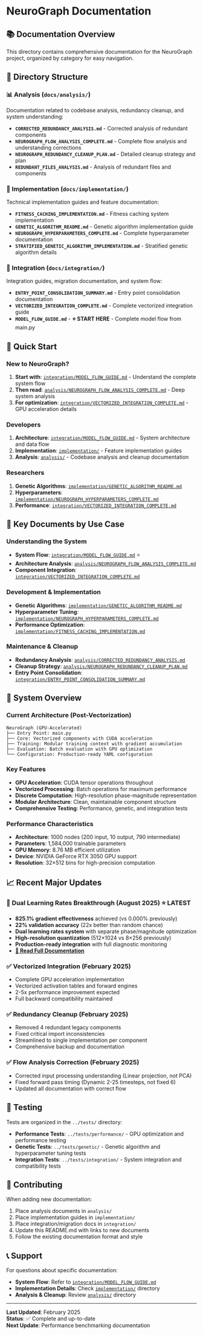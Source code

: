# NeuroGraph Documentation

## 📚 Documentation Overview

This directory contains comprehensive documentation for the NeuroGraph project, organized by category for easy navigation.

## 📁 Directory Structure

### 📊 Analysis (`docs/analysis/`)
Documentation related to codebase analysis, redundancy cleanup, and system understanding:

- **`CORRECTED_REDUNDANCY_ANALYSIS.md`** - Corrected analysis of redundant components
- **`NEUROGRAPH_FLOW_ANALYSIS_COMPLETE.md`** - Complete flow analysis and understanding corrections
- **`NEUROGRAPH_REDUNDANCY_CLEANUP_PLAN.md`** - Detailed cleanup strategy and plan
- **`REDUNDANT_FILES_ANALYSIS.md`** - Analysis of redundant files and components

### 🔧 Implementation (`docs/implementation/`)
Technical implementation guides and feature documentation:

- **`FITNESS_CACHING_IMPLEMENTATION.md`** - Fitness caching system implementation
- **`GENETIC_ALGORITHM_README.md`** - Genetic algorithm implementation guide
- **`NEUROGRAPH_HYPERPARAMETERS_COMPLETE.md`** - Complete hyperparameter documentation
- **`STRATIFIED_GENETIC_ALGORITHM_IMPLEMENTATION.md`** - Stratified genetic algorithm details

### 🔄 Integration (`docs/integration/`)
Integration guides, migration documentation, and system flow:

- **`ENTRY_POINT_CONSOLIDATION_SUMMARY.md`** - Entry point consolidation documentation
- **`VECTORIZED_INTEGRATION_COMPLETE.md`** - Complete vectorized integration guide
- **`MODEL_FLOW_GUIDE.md`** - **⭐ START HERE** - Complete model flow from main.py

## 🚀 Quick Start

### New to NeuroGraph?
1. **Start with**: [`integration/MODEL_FLOW_GUIDE.md`](integration/MODEL_FLOW_GUIDE.md) - Understand the complete system flow
2. **Then read**: [`analysis/NEUROGRAPH_FLOW_ANALYSIS_COMPLETE.md`](analysis/NEUROGRAPH_FLOW_ANALYSIS_COMPLETE.md) - Deep system analysis
3. **For optimization**: [`integration/VECTORIZED_INTEGRATION_COMPLETE.md`](integration/VECTORIZED_INTEGRATION_COMPLETE.md) - GPU acceleration details

### Developers
1. **Architecture**: [`integration/MODEL_FLOW_GUIDE.md`](integration/MODEL_FLOW_GUIDE.md) - System architecture and data flow
2. **Implementation**: [`implementation/`](implementation/) - Feature implementation guides
3. **Analysis**: [`analysis/`](analysis/) - Codebase analysis and cleanup documentation

### Researchers
1. **Genetic Algorithms**: [`implementation/GENETIC_ALGORITHM_README.md`](implementation/GENETIC_ALGORITHM_README.md)
2. **Hyperparameters**: [`implementation/NEUROGRAPH_HYPERPARAMETERS_COMPLETE.md`](implementation/NEUROGRAPH_HYPERPARAMETERS_COMPLETE.md)
3. **Performance**: [`integration/VECTORIZED_INTEGRATION_COMPLETE.md`](integration/VECTORIZED_INTEGRATION_COMPLETE.md)

## 🎯 Key Documents by Use Case

### Understanding the System
- **System Flow**: [`integration/MODEL_FLOW_GUIDE.md`](integration/MODEL_FLOW_GUIDE.md) ⭐
- **Architecture Analysis**: [`analysis/NEUROGRAPH_FLOW_ANALYSIS_COMPLETE.md`](analysis/NEUROGRAPH_FLOW_ANALYSIS_COMPLETE.md)
- **Component Integration**: [`integration/VECTORIZED_INTEGRATION_COMPLETE.md`](integration/VECTORIZED_INTEGRATION_COMPLETE.md)

### Development & Implementation
- **Genetic Algorithms**: [`implementation/GENETIC_ALGORITHM_README.md`](implementation/GENETIC_ALGORITHM_README.md)
- **Hyperparameter Tuning**: [`implementation/NEUROGRAPH_HYPERPARAMETERS_COMPLETE.md`](implementation/NEUROGRAPH_HYPERPARAMETERS_COMPLETE.md)
- **Performance Optimization**: [`implementation/FITNESS_CACHING_IMPLEMENTATION.md`](implementation/FITNESS_CACHING_IMPLEMENTATION.md)

### Maintenance & Cleanup
- **Redundancy Analysis**: [`analysis/CORRECTED_REDUNDANCY_ANALYSIS.md`](analysis/CORRECTED_REDUNDANCY_ANALYSIS.md)
- **Cleanup Strategy**: [`analysis/NEUROGRAPH_REDUNDANCY_CLEANUP_PLAN.md`](analysis/NEUROGRAPH_REDUNDANCY_CLEANUP_PLAN.md)
- **Entry Point Consolidation**: [`integration/ENTRY_POINT_CONSOLIDATION_SUMMARY.md`](integration/ENTRY_POINT_CONSOLIDATION_SUMMARY.md)

## 🔧 System Overview

### Current Architecture (Post-Vectorization)
```
NeuroGraph (GPU-Accelerated)
├── Entry Point: main.py
├── Core: Vectorized components with CUDA acceleration
├── Training: Modular training context with gradient accumulation
├── Evaluation: Batch evaluation with GPU optimization
└── Configuration: Production-ready YAML configuration
```

### Key Features
- **GPU Acceleration**: CUDA tensor operations throughout
- **Vectorized Processing**: Batch operations for maximum performance
- **Discrete Computation**: High-resolution phase-magnitude representation
- **Modular Architecture**: Clean, maintainable component structure
- **Comprehensive Testing**: Performance, genetic, and integration tests

### Performance Characteristics
- **Architecture**: 1000 nodes (200 input, 10 output, 790 intermediate)
- **Parameters**: 1,584,000 trainable parameters
- **GPU Memory**: 8.76 MB efficient utilization
- **Device**: NVIDIA GeForce RTX 3050 GPU support
- **Resolution**: 32×512 bins for high-precision computation

## 📈 Recent Major Updates

### 🎉 Dual Learning Rates Breakthrough (August 2025) ⭐ **LATEST**
- **825.1% gradient effectiveness** achieved (vs 0.000% previously)
- **22% validation accuracy** (22x better than random chance)
- **Dual learning rates system** with separate phase/magnitude optimization
- **High-resolution quantization** (512×1024 vs 8×256 previously)
- **Production-ready integration** with full diagnostic monitoring
- **[📖 Read Full Documentation](implementation/DUAL_LEARNING_RATES_BREAKTHROUGH.md)**

### ✅ Vectorized Integration (February 2025)
- Complete GPU acceleration implementation
- Vectorized activation tables and forward engines
- 2-5x performance improvement expected
- Full backward compatibility maintained

### ✅ Redundancy Cleanup (February 2025)
- Removed 4 redundant legacy components
- Fixed critical import inconsistencies
- Streamlined to single implementation per component
- Comprehensive backup and documentation

### ✅ Flow Analysis Correction (February 2025)
- Corrected input processing understanding (Linear projection, not PCA)
- Fixed forward pass timing (Dynamic 2-25 timesteps, not fixed 6)
- Updated all documentation with correct flow

## 🧪 Testing

Tests are organized in the `../tests/` directory:
- **Performance Tests**: `../tests/performance/` - GPU optimization and performance testing
- **Genetic Tests**: `../tests/genetic/` - Genetic algorithm and hyperparameter tuning tests
- **Integration Tests**: `../tests/integration/` - System integration and compatibility tests

## 🤝 Contributing

When adding new documentation:
1. Place analysis documents in `analysis/`
2. Place implementation guides in `implementation/`
3. Place integration/migration docs in `integration/`
4. Update this README.md with links to new documents
5. Follow the existing documentation format and style

## 📞 Support

For questions about specific documentation:
- **System Flow**: Refer to [`integration/MODEL_FLOW_GUIDE.md`](integration/MODEL_FLOW_GUIDE.md)
- **Implementation Details**: Check [`implementation/`](implementation/) directory
- **Analysis & Cleanup**: Review [`analysis/`](analysis/) directory

---

**Last Updated**: February 2025  
**Status**: ✅ Complete and up-to-date  
**Next Update**: Performance benchmarking documentation
